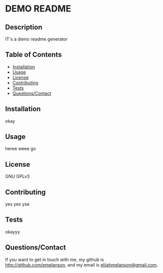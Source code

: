 # DEMO README

## Description

IT's a demo readme generator

## Table of Contents

* [Installation](#installation)
* [Usage](#usage)
* [License](#license)
* [Contributing](#contributing)
* [Tests](#tests)
* [Questions/Contact](#questions/contact)



## Installation

okay


## Usage 

heree weee go


## License

GNU GPLv3


## Contributing

yes yes yse

## Tests

okayyy

## Questions/Contact

If you want to get in touch with me, my github is http://github.com/emelanson, and my email is elijahmelanson@gmail.com.


  